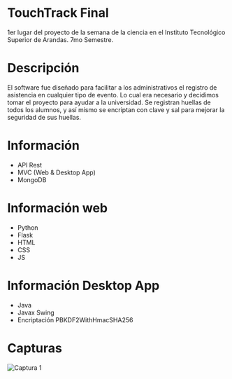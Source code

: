 # TouchTrack Final
1er lugar del proyecto de la semana de la ciencia en el Instituto Tecnológico Superior de Arandas. 7mo Semestre.

# Descripción
El software fue diseñado para facilitar a los administrativos el registro de asistencia en cualquier tipo de evento. Lo cual era necesario y decidimos tomar el proyecto para ayudar a la universidad.
Se registran huellas de todos los alumnos, y así mismo se encriptan con clave y sal para mejorar la seguridad de sus huellas.

# Información
- API Rest
- MVC (Web & Desktop App)
- MongoDB

# Información web
- Python
- Flask
- HTML
- CSS
- JS

# Información Desktop App
- Java
- Javax Swing
- Encriptación PBKDF2WithHmacSHA256

# Capturas
![Captura 1](https://raw.githubusercontent.com/TYisusDv/TouchTrack-Final/master/images/s1.png)
